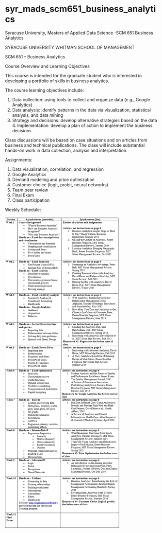 # syr_mads_scm651_business_analytics
Syracuse University, Masters of Applied Data Science -SCM 651 Business Analytics

SYRACUSE UNIVERSITY WHITMAN SCHOOL OF MANAGEMENT 

SCM 651 – Business Analytics        

Course Overview and Learning Objectives <br>
 
This course is intended for the graduate student who is interested in developing a portfolio of skills in business analytics.   
 
The course learning objectives include: <br>
 
1. Data collection: using tools to collect and organize data (e.g., Google Analytics) <br>
2. Data analysis: identify patterns in the data via visualization, statistical analysis, and data mining <br>
3. Strategy and decisions: develop alternative strategies based on the data 4. Implementation: develop a plan of action to implement the business decisions <br>
 
Class discussions will be based on case situations and on articles from business and technical publications. The class will include substantial hands-on work in data collection, analysis and interpretation. 
 
 
Assignments: <br>
1. Data visualization, correlation, and regression<br>
2. Google Analytics <br>
3. Demand modeling and price optimization <br>
4. Customer choice (logit, probit, neural networks) <br>
6. Team peer review <br>
7. Final Exam  <br>
8. Class participation <br>

 
  Weekly Schedule:

![Schedule](./images/schedule.png)


